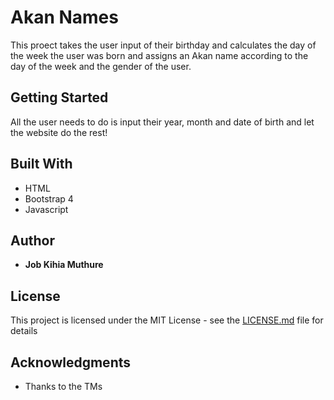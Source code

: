 # Akan Names

This proect takes the user input of their birthday and calculates the day of the week the user was born and assigns an Akan name according to the day of the week and the gender of the user.

## Getting Started

All the user needs to do is input their year, month and date of birth and let the website do the rest!


## Built With

* HTML
* Bootstrap 4
* Javascript


## Author

* **Job Kihia Muthure** 

## License

This project is licensed under the MIT License - see the [LICENSE.md](LICENSE.md) file for details

## Acknowledgments

* Thanks to the TMs
